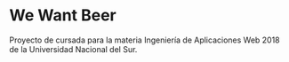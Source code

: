# We Want Beer
Proyecto de cursada para la materia Ingeniería de Aplicaciones Web 2018 de la Universidad Nacional del Sur.
